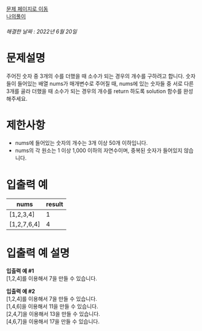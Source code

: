 [문제 페이지로 이동](https://programmers.co.kr/learn/courses/30/lessons/12977)   
[나의풀이](https://github.com/HK-An/coding_practice/blob/main/CodingPractice/programmers/src/main/java/kr/hk/lv1/MakingPrimeNumber.java)
###### 해결한 날짜 : 2022년 6월 20일
# 문제설명
주어진 숫자 중 3개의 수를 더했을 때 소수가 되는 경우의 개수를 구하려고 합니다. 숫자들이 들어있는 배열 nums가 매개변수로 주어질 때, nums에 있는 숫자들 중 서로 다른 3개를 골라 더했을 때 소수가 되는 경우의 개수를 return 하도록 solution 함수를 완성해주세요.


# 제한사항
- nums에 들어있는 숫자의 개수는 3개 이상 50개 이하입니다.
- nums의 각 원소는 1 이상 1,000 이하의 자연수이며, 중복된 숫자가 들어있지 않습니다.


# 입출력 예
|nums|result|
|-|-|
|[1,2,3,4]|1|
|[1,2,7,6,4]|4|

# 입출력 예 설명
**입출력 예 #1**  
[1,2,4]를 이용해서 7을 만들 수 있습니다.

**입출력 예 #2**  
[1,2,4]를 이용해서 7을 만들 수 있습니다.  
[1,4,6]을 이용해서 11을 만들 수 있습니다.  
[2,4,7]을 이용해서 13을 만들 수 있습니다.  
[4,6,7]을 이용해서 17을 만들 수 있습니다.
